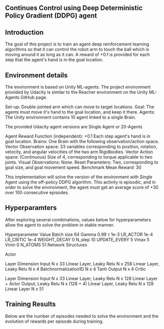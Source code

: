 ## Continues Control using Deep Deterministic Policy Gradient (DDPG) agent


## Introduction

The goal of this project is to train an agent deep reinforcement learning algorithms so that it can control the robot arm to touch the ball which is moving around it as long as it can. A reward of +0.1 is provided for each step that the agent's hand is in the goal location. 

## Environment details

The environment is based on Unity ML-agents. The project environment provided by Udacity is similar to the Reacher environment on the Unity ML-Agents GitHub page.

Set-up: Double-jointed arm which can move to target locations.
Goal: The agents must move it's hand to the goal location, and keep it there.
Agents: The Unity environment contains 10 agent linked to a single Brain.

The provided Udacity agent versions are Single Agent or 20-Agents

Agent Reward Function (independent): +0.1 Each step agent's hand is in goal location.
Brains: One Brain with the following observation/action space.
Vector Observation space: 33 variables corresponding to position, rotation, velocity, and angular velocities of the two arm Rigidbodies.
Vector Action space: (Continuous) Size of 4, corresponding to torque applicable to two joints.
Visual Observations: None.
Reset Parameters: Two, corresponding to goal size, and goal movement speed.
Benchmark Mean Reward: 30

This implementation will solve the version of the environment with Single Agent using the off-policy DDPG algorithm. This activity is episodic, and in order to solve the environment, the agent must get an average score of +30 over 100 consecutive episodes.


## Hyperparamters

After exploring several combinations, values below for hyperparameters allow the agent to solve the problem in stable manner.

Hyperparameter	Value
Batch size	64
Gamma	0.99
τ	1e-3
LR_ACTOR	1e-4
LR_CRITIC	1e-4
WEIGHT_DECAY	0
N_step	10
UPDATE_EVERY	5
Vmax	5
Vmin	0
N_ATOMS	51
Network Structures

Actor

Layer	Dimension
Input	N x 33
Linear Layer, Leaky Relu	N x 256
Linear Layer, Leaky Relu	N x 4
Batchnormalization1D	N x 4
Tanh Output	N x 4
Critic

Layer	Dimension
Input	N x 33
Linear Layer, Leaky Relu	N x 128
Linear Layer + Actor Output, Leaky Relu	N x (128 + 4)
Linear Layer, Leaky Relu	N x 128
Linear Layer	N x 51

## Training Results

Below are the number of episodes needed to solve the environment and the evolution of rewards per episode during training.

